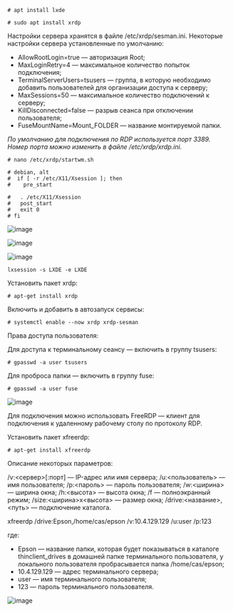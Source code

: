
```
# apt install lxde
```

```
# sudo apt install xrdp
```

Настройки сервера хранятся в файле /etc/xrdp/sesman.ini. Некоторые настройки сервера установленные по умолчанию:

- AllowRootLogin=true — авторизация Root;
- MaxLoginRetry=4 — максимальное количество попыток подключения;
- TerminalServerUsers=tsusers — группа, в которую необходимо добавить пользователей для организации доступа к серверу;
- MaxSessions=50 — максимальное количество подключений к серверу;
- KillDisconnected=false — разрыв сеанса при отключении пользователя;
- FuseMountName=Mount_FOLDER — название монтируемой папки.

*По умолчанию для подключения по RDP используется порт 3389. Номер порта можно изменить в файле /etc/xrdp/xrdp.ini.*

```
# nano /etc/xrdp/startwm.sh
```

```
# debian, alt
#  if [ -r /etc/X11/Xsession ]; then
#    pre_start

#   . /etc/X11/Xsession
#   post_start
#   exit 0
# fi
```

![image](https://github.com/tvgVita69/Linux_begin/assets/98489171/10b8ff5c-16a7-425d-880b-1c6d04d3bbd4)

![image](https://github.com/tvgVita69/Linux_begin/assets/98489171/ada6b271-7a04-4ba4-b7f8-f253f98dd2bd)

![image](https://github.com/tvgVita69/Linux_begin/assets/98489171/2b3860b0-5ca3-4c08-ba2e-54c9e76d8540)

```
lxsession -s LXDE -e LXDE
```

Установить пакет xrdp:

```
# apt-get install xrdp
```
Включить и добавить в автозапуск сервисы:

```
# systemctl enable --now xrdp xrdp-sesman
```

Права доступа пользователя:

Для доступа к терминальному сеансу — включить в группу tsusers:

```
# gpasswd -a user tsusers
```

Для проброса папки — включить в группу fuse:

```
# gpasswd -a user fuse
```

![image](https://github.com/tvgVita69/Linux_begin/assets/98489171/e9fae79f-6d2a-48ef-8e16-4fb749298e76)

Для подключения можно использовать FreeRDP — клиент для подключения к удаленному рабочему столу по протоколу RDP.

Установить пакет xfreerdp:

```
# apt-get install xfreerdp
```

Описание некоторых параметров:

/v:<сервер>[:порт] — IP-адрес или имя сервера;
/u:<пользователь> — имя пользователя;
/p:<пароль> — пароль пользователя;
/w:<ширина> — ширина окна;
/h:<высота> — высота окна;
/f — полноэкранный режим;
/size:<ширина>x<высота> — размер окна;
/drive:<название>,<путь> — подключение каталога.

xfreerdp /drive:Epson,/home/cas/epson /v:10.4.129.129 /u:user /p:123

где:

- Epson — название папки, которая будет показываться в каталоге thinclient_drives в домашней папке терминального пользователя, у локального пользователя пробрасывается папка /home/cas/epson;
- 10.4.129.129 — адрес терминального сервера;
- user — имя терминального пользователя;
- 123 — пароль терминального пользователя.

![image](https://github.com/tvgVita69/Linux_begin/assets/98489171/12c4092b-76fc-42ee-a98d-6392a306448d)





